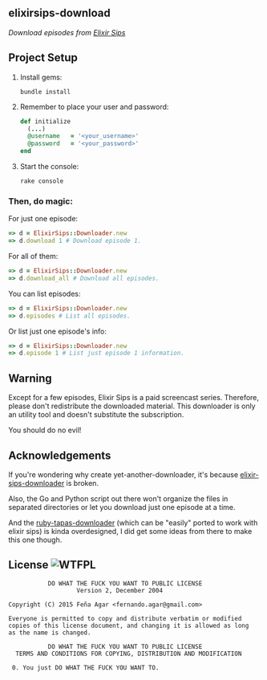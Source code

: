 elixirsips-download
-------

_Download episodes from [Elixir Sips](http://elixirsips.com)_

## Project Setup

1. Install gems:

    ```shell
    bundle install
    ```

2. Remember to place your user and password:

    ```ruby
    def initialize
      (...)
      @username   = '<your_username>'
      @password   = '<your_password>'
    end
    ```

3. Start the console:

    ```shell
    rake console
    ```

### **Then, do magic:**

For just one episode:

```ruby
=> d = ElixirSips::Downloader.new
=> d.download 1 # Download episode 1.
```

For all of them:

```ruby
=> d = ElixirSips::Downloader.new
=> d.download_all # Download all episodes.
```

You can list episodes:

```ruby
=> d = ElixirSips::Downloader.new
=> d.episodes # List all episodes.
```

Or list just one episode's info:

```ruby
=> d = ElixirSips::Downloader.new
=> d.episode 1 # List just episode 1 information.
```

Warning
-------

Except for a few episodes, Elixir Sips is a paid screencast series. Therefore, please
don't redistribute the downloaded material. This downloader is
only an utility tool and doesn't substitute the subscription.

You should do no evil!


Acknowledgements
-------

If you're wondering why create yet-another-downloader, it's because [elixir-sips-downloader](https://github.com/benjamintanweihao/elixir-sips-downloader) is broken.

Also, the Go and Python script out there won't organize the files in separated directories or let you download just one episode at a time.

And the [ruby-tapas-downloader](https://github.com/stupied4ever/ruby-tapas-downloader) (which can be "easily" ported to work with elixir sips) is kinda overdesigned, I did get some ideas from there to make this one though.

License ![WTFPL](http://www.wtfpl.net/wp-content/uploads/2012/12/wtfpl-badge-2.png)
-------
               DO WHAT THE FUCK YOU WANT TO PUBLIC LICENSE
                       Version 2, December 2004

    Copyright (C) 2015 Feña Agar <fernando.agar@gmail.com>

    Everyone is permitted to copy and distribute verbatim or modified
    copies of this license document, and changing it is allowed as long
    as the name is changed.

               DO WHAT THE FUCK YOU WANT TO PUBLIC LICENSE
      TERMS AND CONDITIONS FOR COPYING, DISTRIBUTION AND MODIFICATION

     0. You just DO WHAT THE FUCK YOU WANT TO.
